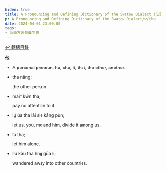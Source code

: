 ```yaml
---
hiden: true
title: A Pronouncing and Defining Dictionary of the Swatow Dialect (汕頭方言音義字典) / tha
p: A_Pronouncing_and_Defining_Dictionary_of_the_Swatow_Dialect/w/tha
date: 2024-04-01 23:00:00
tags: 
- 汕頭方言音義字典
---
```


[↩️ 轉總目錄](/A_Pronouncing_and_Defining_Dictionary_of_the_Swatow_Dialect)


**他**
- A personal pronoun, he, she, it, that, the other, another.

- tha nâng;

  the other person.

- màiⁿ kẃn tha;

  pay no attention to it.

- lṳ́ úa tha lâi sie kāng pun;

  let us, you, me and him, divide it among us.

- îu tha;

  let him alone.

- lîu kàu tha hng gūa lí;

  wandered away into other countries.
